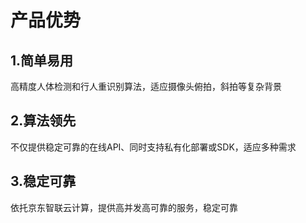 # 产品优势

## 1.简单易用
高精度人体检测和行人重识别算法，适应摄像头俯拍，斜拍等复杂背景

## 2.算法领先
不仅提供稳定可靠的在线API、同时支持私有化部署或SDK，适应多种需求

## 3.稳定可靠
依托京东智联云计算，提供高并发高可靠的服务，稳定可靠